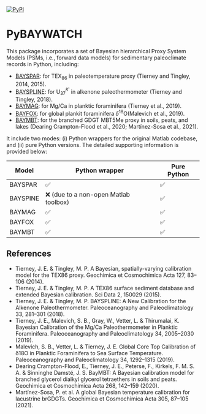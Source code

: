 [![PyPI](https://img.shields.io/badge/python-3.11-blue.svg)]()

# PyBAYWATCH
This package incorporates a set of Bayesian hierarchical Proxy System Models (PSMs, i.e., forward data models) for sedimentary paleoclimate records in Python, including:
- [BAYSPAR](https://github.com/jesstierney/BAYSPAR): for TEX$_{86}$ in paleotemperature proxy (Tierney and Tingley, 2014, 2015).
- [BAYSPLINE](https://github.com/jesstierney/BAYSPLINE): for U$^{K'}_{37}$ in alkenone paleothermometer (Tierney and Tingley, 2018).
- [BAYMAG](https://github.com/jesstierney/BAYMAG): for Mg/Ca in planktic foraminifera (Tierney et al., 2019).
- [BAYFOX](https://github.com/jesstierney/bayfoxm): for global plankit foraminifera $\delta^{18}$O(Malevich et al., 2019).
- [BAYMBT](https://github.com/jesstierney/BayMBT): for the branched GDGT MBT5Me proxy in soils, peats, and lakes (Dearing Crampton-Flood et al., 2020; Martínez-Sosa et al., 2021).

It include two modes: (i) Python wrappers for the original Matlab codebase, and (ii) pure Python versions.
The detailed supporting information is provided below:

| Model     | Python wrapper      | Pure Python       |
|-----------|---------------------|-------------------|
| BAYSPAR   | ✅         | ✅       |
| BAYSPINE  | ❌ (due to a non-open Matlab toolbox)  | ✅          |
| BAYMAG    | ✅         | ✅       |
| BAYFOX    | ✅         | ✅       |
| BAYMBT    | ✅         | ✅       |

## References
- Tierney, J. E. & Tingley, M. P. A Bayesian, spatially-varying calibration model for the TEX86 proxy. Geochimica et Cosmochimica Acta 127, 83–106 (2014).
- Tierney, J. E. & Tingley, M. P. A TEX86 surface sediment database and extended Bayesian calibration. Sci Data 2, 150029 (2015).
- Tierney, J. E. & Tingley, M. P. BAYSPLINE: A New Calibration for the Alkenone Paleothermometer. Paleoceanography and Paleoclimatology 33, 281–301 (2018).
- Tierney, J. E., Malevich, S. B., Gray, W., Vetter, L. & Thirumalai, K. Bayesian Calibration of the Mg/Ca Paleothermometer in Planktic Foraminifera. Paleoceanography and Paleoclimatology 34, 2005–2030 (2019).
- Malevich, S. B., Vetter, L. & Tierney, J. E. Global Core Top Calibration of δ18O in Planktic Foraminifera to Sea Surface Temperature. Paleoceanography and Paleoclimatology 34, 1292–1315 (2019).
- Dearing Crampton-Flood, E., Tierney, J. E., Peterse, F., Kirkels, F. M. S. A. & Sinninghe Damsté, J. S. BayMBT: A Bayesian calibration model for branched glycerol dialkyl glycerol tetraethers in soils and peats. Geochimica et Cosmochimica Acta 268, 142–159 (2020).
- Martínez-Sosa, P. et al. A global Bayesian temperature calibration for lacustrine brGDGTs. Geochimica et Cosmochimica Acta 305, 87–105 (2021).
